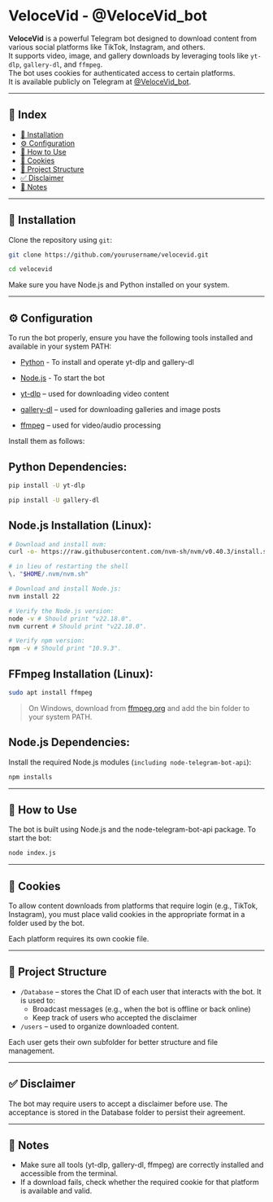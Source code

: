 # VeloceVid - @VeloceVid_bot

**VeloceVid** is a powerful Telegram bot designed to download content from various social platforms like TikTok, Instagram, and others.  
It supports video, image, and gallery downloads by leveraging tools like `yt-dlp`, `gallery-dl`, and `ffmpeg`.  
The bot uses cookies for authenticated access to certain platforms.  
It is available publicly on Telegram at [@VeloceVid_bot](https://t.me/VeloceVid_bot).

---

## 📑 Index

- [🔧 Installation](#-installation)
- [⚙️ Configuration](#️-configuration)
- [🚀 How to Use](#-how-to-use)
- [🔐 Cookies](#-cookies)
- [📁 Project Structure](#-project-structure)
- [✅ Disclaimer](#-disclaimer)
- [🧠 Notes](#-notes)

---

## 🔧 Installation

Clone the repository using `git`:

```bash
git clone https://github.com/yourusername/velocevid.git

cd velocevid
```
Make sure you have Node.js and Python installed on your system.

---

## ⚙️ Configuration

To run the bot properly, ensure you have the following tools installed and available in your system PATH:

* [Python](https://www.python.org/) - To install and operate yt-dlp and gallery-dl

* [Node.js](https://nodejs.org/en) - To start the bot

* [yt-dlp](https://github.com/yt-dlp/yt-dlp) – used for downloading video content

* [gallery-dl](https://github.com/mikf/gallery-dl) – used for downloading galleries and image posts

* [ffmpeg](https://ffmpeg.org/) – used for video/audio processing

Install them as follows:
## Python Dependencies:
```bash
pip install -U yt-dlp 

pip install -U gallery-dl
```
## Node.js Installation (Linux):
```bash
# Download and install nvm:
curl -o- https://raw.githubusercontent.com/nvm-sh/nvm/v0.40.3/install.sh | bash

# in lieu of restarting the shell
\. "$HOME/.nvm/nvm.sh"

# Download and install Node.js:
nvm install 22

# Verify the Node.js version:
node -v # Should print "v22.18.0".
nvm current # Should print "v22.18.0".

# Verify npm version:
npm -v # Should print "10.9.3".
```

## FFmpeg Installation (Linux):
```bash
sudo apt install ffmpeg
```
> On Windows, download from [ffmpeg.org](https://ffmpeg.org/download.html) and add the bin folder to your system PATH.

## Node.js Dependencies:
Install the required Node.js modules (`including node-telegram-bot-api`):
```bash
npm installs
```

---

## 🚀 How to Use
The bot is built using Node.js and the node-telegram-bot-api package.
To start the bot:
```bash
node index.js
```

---

## 🔐 Cookies
To allow content downloads from platforms that require login (e.g., TikTok, Instagram), you must place valid cookies in the appropriate format in a folder used by the bot.

Each platform requires its own cookie file.

---

## 📁 Project Structure
* `/Database` – stores the Chat ID of each user that interacts with the bot.
It is used to:
    * Broadcast messages (e.g., when the bot is offline or back online)
    * Keep track of users who accepted the disclaimer
* `/users` – used to organize downloaded content.

Each user gets their own subfolder for better structure and file management.

---

## ✅ Disclaimer
The bot may require users to accept a disclaimer before use. The acceptance is stored in the Database folder to persist their agreement.

---

## 🧠 Notes
* Make sure all tools (yt-dlp, gallery-dl, ffmpeg) are correctly installed and accessible from the terminal.
* If a download fails, check whether the required cookie for that platform is available and valid.